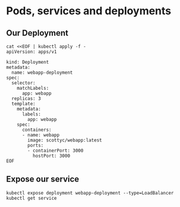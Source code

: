 # Pods, services and deployments

## Our Deployment
```
cat <<EOF | kubectl apply -f -​
apiVersion: apps/v1 ​

kind: Deployment​
metadata:​
  name: webapp-deployment​
spec:​
  selector:​
    matchLabels:​
      app: webapp​
  replicas: 3​
  template:​
    metadata:​
      labels:​
        app: webapp​
    spec:​
      containers:​
      - name: webapp​
        image: scottyc/webapp:latest​
        ports:​
        - containerPort: 3000​
          hostPort: 3000​
EOF​
```

## Expose our service
`kubectl expose deployment webapp-deployment --type=LoadBalancer`
`kubectl get service​`
